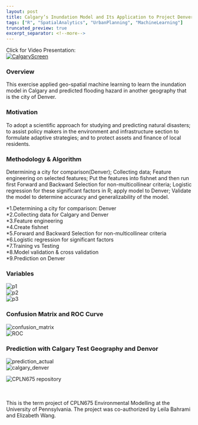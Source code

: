 ```yaml
---
layout: post
title: Calgary’s Inundation Model and Its Application to Project Denver’s Flood Risks
tags: ["R", "SpatialAnalytics", "UrbanPlanning", "MachineLearning"]
truncated_preview: true
excerpt_separator: <!--more-->
---
```

Click for Video Presentation: <br>
[<img src="{{site.baseurl | prepend: site.url}}/portfolio/image/CPLN675/calgary_screen.png" alt="CalgaryScreen"/>](https://www.youtube.com/watch?v=sw-GyF2KQ1M&t)

### Overview <br>

This exercise applied geo-spatial machine learning to learn the inundation model in Calgary and predicted flooding hazard in another geography that is the city of Denver. <br><!--more-->

### Motivation <br>
To adopt a scientific approach for studying and predicting natural disasters; to
assist policy makers in the environment and infrastructure section to formulate adaptive
strategies; and to protect assets and finance of local residents. <br>

### Methodology & Algorithm <br>
Determining a city for comparison(Denver); Collecting
data; Feature engineering on selected features; Put the features into fishnet and then run first
Forward and Backward Selection for non-multicollinear criteria; Logistic regression for these
significant factors in R; apply model to Denver; Validate the model to determine accuracy and
generalizability of the model.<br>

*1.Determining a city for comparison: Denver<br>
*2.Collecting data for Calgary and Denver<br>
*3.Feature engineering<br>
*4.Create fishnet<br>
*5.Forward and Backward Selection for non-multicollinear criteria<br>
*6.Logistic regression for significant factors<br>
*7.Training vs Testing<br>
*8.Model validation & cross validation<br>
*9.Prediction on Denver<br>

### Variables <br>

<img src="{{site.baseurl | prepend: site.url}}/portfolio/image/CPLN675/p1.png" alt="p1"/> <br>
<img src="{{site.baseurl | prepend: site.url}}/portfolio/image/CPLN675/p2.png" alt="p2"/> <br>
<img src="{{site.baseurl | prepend: site.url}}/portfolio/image/CPLN675/p3.png" alt="p3"/> <br>

### Confusion Matrix and ROC Curve <br>

<img src="{{site.baseurl | prepend: site.url}}/portfolio/image/CPLN675/p_confusion_matrix.png" alt="confusion_matrix"/> <br>
<img src="{{site.baseurl | prepend: site.url}}/portfolio/image/CPLN675/p_ROC.png" alt="ROC"/> <br>

### Prediction with Calgary Test Geography and Denvor <br>

<img src="{{site.baseurl | prepend: site.url}}/portfolio/image/CPLN675/p_prediction_actual.png" alt="prediction_actual"/> <br>
<img src="{{site.baseurl | prepend: site.url}}/portfolio/image/CPLN675/p_calgary_denver.png" alt="calgary_denver"/> <br>

![CPLN675 repository](https://github.com/elizabeth3714/CPLN675) <br>

<br>
<br>

<div class="message">
  This is the term project of CPLN675 Environmental Modelling at the University of Pennsylvania. The project
  was co-authorized by Leila Bahrami and Elizabeth Wang. <br>
</div>
